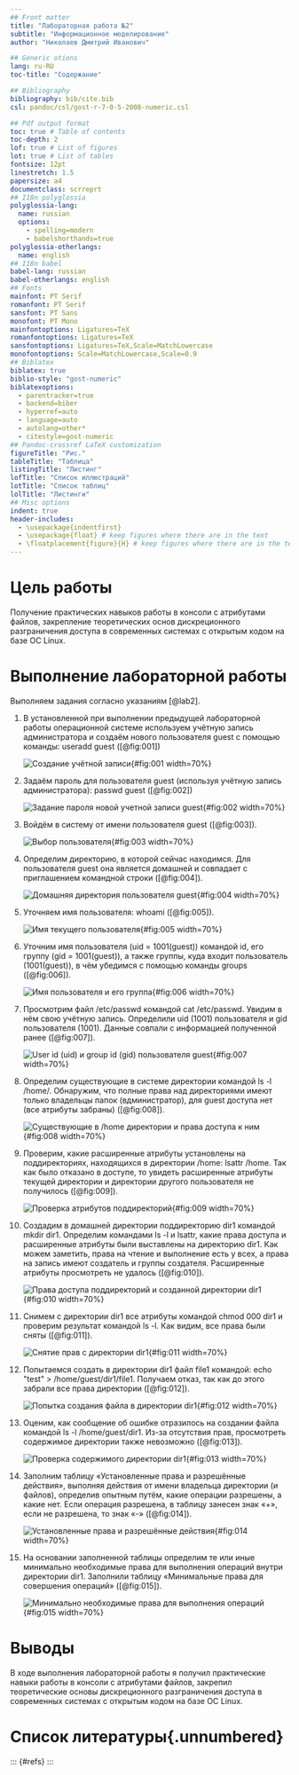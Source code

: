 ```yaml
---
## Front matter
title: "Лабораторная работа №2"
subtitle: "Информационное моделирование"
author: "Николаев Дмитрий Иванович"

## Generic otions
lang: ru-RU
toc-title: "Содержание"

## Bibliography
bibliography: bib/cite.bib
csl: pandoc/csl/gost-r-7-0-5-2008-numeric.csl

## Pdf output format
toc: true # Table of contents
toc-depth: 2
lof: true # List of figures
lot: true # List of tables
fontsize: 12pt
linestretch: 1.5
papersize: a4
documentclass: scrreprt
## I18n polyglossia
polyglossia-lang:
  name: russian
  options:
	- spelling=modern
	- babelshorthands=true
polyglossia-otherlangs:
  name: english
## I18n babel
babel-lang: russian
babel-otherlangs: english
## Fonts
mainfont: PT Serif
romanfont: PT Serif
sansfont: PT Sans
monofont: PT Mono
mainfontoptions: Ligatures=TeX
romanfontoptions: Ligatures=TeX
sansfontoptions: Ligatures=TeX,Scale=MatchLowercase
monofontoptions: Scale=MatchLowercase,Scale=0.9
## Biblatex
biblatex: true
biblio-style: "gost-numeric"
biblatexoptions:
  - parentracker=true
  - backend=biber
  - hyperref=auto
  - language=auto
  - autolang=other*
  - citestyle=gost-numeric
## Pandoc-crossref LaTeX customization
figureTitle: "Рис."
tableTitle: "Таблица"
listingTitle: "Листинг"
lofTitle: "Список иллюстраций"
lotTitle: "Список таблиц"
lolTitle: "Листинги"
## Misc options
indent: true
header-includes:
  - \usepackage{indentfirst}
  - \usepackage{float} # keep figures where there are in the text
  - \floatplacement{figure}{H} # keep figures where there are in the text
---
```


# Цель работы

Получение практических навыков работы в консоли с атрибутами файлов, закрепление теоретических основ дискреционного разграничения доступа в современных системах с открытым кодом на базе ОС Linux.

# Выполнение лабораторной работы  

Выполняем задания согласно указаниям [@lab2].

1. В установленной при выполнении предыдущей лабораторной работы операционной системе используем учётную запись администратора и создаём нового пользователя guest с помощью команды: useradd guest ([@fig:001])

    ![Создание учётной записи](image/1.png){#fig:001 width=70%}

2. Задаём пароль для пользователя guest (используя учётную запись администратора): passwd guest ([@fig:002])

    ![Задание пароля новой учетной записи guest](image/2.png){#fig:002 width=70%}

3. Войдём в систему от имени пользователя guest ([@fig:003]).

    ![Выбор пользователя](image/3.png){#fig:003 width=70%}

4. Определим директорию, в которой сейчас находимся. Для пользователя guest она является домашней и совпадает с приглашением командной строки ([@fig:004]).

    ![Домашняя директория пользователя guest](image/4.png){#fig:004 width=70%}

5. Уточняем имя пользователя: whoami ([@fig:005]).

    ![Имя текущего пользователя](image/5.png){#fig:005 width=70%}

6. Уточним имя пользователя (uid = 1001(guest)) командой id, его группу (gid = 1001(guest)), а также группы, куда входит пользователь (1001(guest)), в чём убедимся с помощью команды groups ([@fig:006]).

    ![Имя пользователя и его группа](image/6.png){#fig:006 width=70%}

7. Просмотрим файл /etc/passwd командой cat /etc/passwd. Увидим в нём свою учётную запись. Определили uid (1001) пользователя и gid пользователя (1001). Данные совпали  с информацией полученной ранее ([@fig:007]).

    ![User id (uid) и group id (gid) пользователя guest](image/7.png){#fig:007 width=70%}

8. Определим существующие в системе директории командой ls -l /home/. Обнаружим, что полные права над директориями имеют только владельцы папок (вдминистратор), для guest доступа нет (все атрибуты забраны) ([@fig:008]).

    ![Существующие в /home директории и права доступа к ним](image/8.png){#fig:008 width=70%}

9. Проверим, какие расширенные атрибуты установлены на поддиректориях, находящихся в директории /home: lsattr /home. Так как было отказано в доступе, то увидеть расширенные атрибуты текущей директории и директории другого пользователя не получилось ([@fig:009]).

    ![Проверка атрибутов поддиректорий](image/9.png){#fig:009 width=70%}

10. Создадим в домашней директории поддиректорию dir1 командой mkdir dir1. Определим командами ls -l и lsattr, какие права доступа и расширенные атрибуты были выставлены на директорию dir1. Как можем заметить, права на чтение и выполнение есть у всех, а права на запись имеют создатель и группы создателя. Расширенные атрибуты просмотреть не удалось ([@fig:010]).

    ![Права доступа поддиректорий и созданной директории dir1](image/10.png){#fig:010 width=70%}

11. Снимем с директории dir1 все атрибуты командой chmod 000 dir1 и проверим результат командой ls -l. Как видим, все права были сняты ([@fig:011]).

    ![Снятие прав с директории dir1](image/11.png){#fig:011 width=70%}

12. Попытаемся создать в директории dir1 файл file1 командой: echo "test" > /home/guest/dir1/file1. Получаем отказ, так как до этого забрали все права директории ([@fig:012]).

    ![Попытка создания файла в директории dir1](image/12.png){#fig:012 width=70%}

13. Оценим, как сообщение об ошибке отразилось на создании файла командой ls -l /home/guest/dir1. Из-за отсутствия прав, просмотреть содержимое директории также невозможно ([@fig:013]).

    ![Проверка содержимого директории dir1](image/13.png){#fig:013 width=70%}

14. Заполним таблицу «Установленные права и разрешённые действия», выполняя действия от имени владельца директории (и файлов), определив опытным путём, какие операции разрешены, а какие нет. Если операция разрешена, в таблицу занесен знак «+», если не разрешена, то знак «-» ([@fig:014]).

    ![Установленные права и разрешённые действия](image/14.png){#fig:014 width=70%}

15. На основании заполненной таблицы определим те или иные минимально необходимые права для выполнения операций внутри директории dir1. Заполнили таблицу «Минимальные права для совершения операций» ([@fig:015]).

    ![Минимально необходимые права для выполнения операций](image/15.png){#fig:015 width=70%}

# Выводы

В ходе выполнения лабораторной работы я получил практические навыки работы в консоли с атрибутами файлов, закрепил теоретические основы дискреционного разграничения доступа в современных системах с открытым кодом на базе ОС Linux.

# Список литературы{.unnumbered}

::: {#refs}
:::

